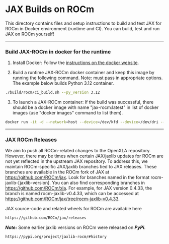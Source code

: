 # JAX Builds on ROCm
This directory contains files and setup instructions to build and test JAX for ROCm in Docker environment (runtime and CI). You can build, test and run JAX on ROCm yourself!
***
### Build JAX-ROCm in docker for the runtime

1.  Install Docker: Follow the [instructions on the docker website](https://docs.docker.com/engine/installation/).

2. Build a runtime JAX-ROCm docker container and keep this image by running the following command. Note: must pass in appropriate
options. The example below builds Python 3.12 container.

```Bash
./build/rocm/ci_build.sh --py_version 3.12
```

3. To launch a JAX-ROCm container: If the build was successful, there should be a docker image with name "jax-rocm:latest" in list of docker images (use "docker images" command to list them).

```Bash
docker run -it -d --network=host --device=/dev/kfd --device=/dev/dri --ipc=host --shm-size 64G --group-add video --cap-add=SYS_PTRACE --security-opt seccomp=unconfined -v ./:/jax --name rocm_jax jax-rocm:latest /bin/bash
```

***
### JAX ROCm Releases
We aim to push all ROCm-related changes to the OpenXLA repository. However, there may be times when certain JAX/jaxlib updates for
ROCm are not yet reflected in the upstream JAX repository. To address this, we maintain ROCm-specific JAX/jaxlib branches tied to JAX
releases. These branches are available in the ROCm fork of JAX at https://github.com/ROCm/jax. Look for branches named in the format
rocm-jaxlib-[jaxlib-version]. You can also find corresponding branches in https://github.com/ROCm/xla. For example, for JAX version
0.4.33, the branch is named rocm-jaxlib-v0.4.33, which can be accessed at https://github.com/ROCm/jax/tree/rocm-jaxlib-v0.4.33.

JAX source-code and related wheels for ROCm are available here

```Bash
https://github.com/ROCm/jax/releases
```

***Note:*** Some earlier jaxlib versions on ROCm were released on ***PyPi***. 
```
https://pypi.org/project/jaxlib-rocm/#history
```
